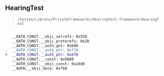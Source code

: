 ## HearingTest

> `/System/Library/PrivateFrameworks/HearingTest.framework/HearingTest`

```diff

   __DATA_CONST.__objc_selrefs: 0x550
   __DATA_CONST.__objc_protorefs: 0x28
   __AUTH_CONST.__auth_got: 0xb98
-  __AUTH_CONST.__auth_ptr: 0x710
+  __AUTH_CONST.__auth_ptr: 0x6f8
   __AUTH_CONST.__const: 0x9888
   __AUTH_CONST.__objc_const: 0x2dd8
   __AUTH.__objc_data: 0xf60

```
